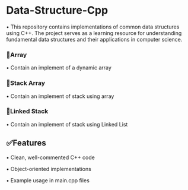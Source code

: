 # Data-Structure-Cpp

• This repository contains implementations of common data structures using C++. The project serves as a learning resource for understanding fundamental data structures and their applications in computer science.

### 🔸Array

• Contain an implement of a dynamic array

### 🔸Stack Array

• Contain an implement of stack using array

### 🔸Linked Stack

• Contain an implement of stack using Linked List

## ✅Features

• Clean, well-commented C++ code

• Object-oriented implementations

• Example usage in main.cpp files
